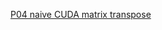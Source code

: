 [P04 naive CUDA matrix transpose](../lectures/ParallelProgramming/exercises/cuda/naive_matrix_transpose.md)